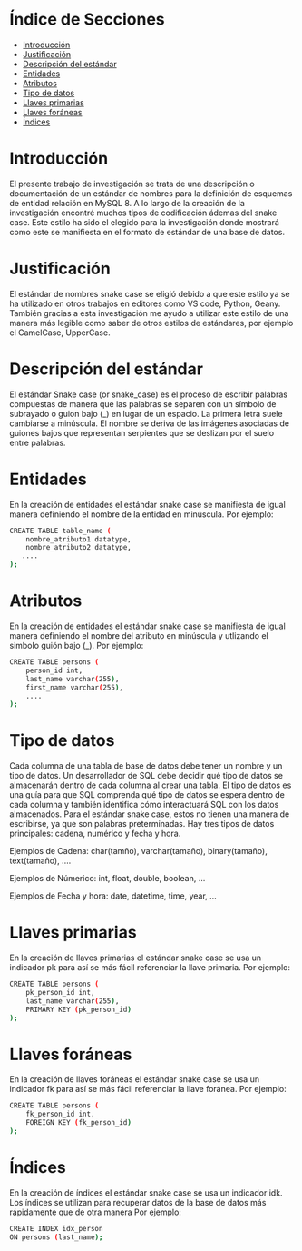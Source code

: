 <!--ts-->
# Índice de Secciones
   * [Introducción](#introducción)
   * [Justificación](#justificación)
   * [Descripción del estándar](#descripción-del-estándar)
   * [Entidades](#entidades)
   * [Atributos](#atributos)
   * [Tipo de datos](#tipo-de-datos)
   * [Llaves primarias](#llaves-primarias)
   * [Llaves foráneas](#llaves-foráneas)
   * [Índices](#índices)
<!--te-->

# 
# Introducción

El presente trabajo de investigación se trata de una descripción o documentación de un estándar de nombres para la definición de esquemas de entidad relación en MySQL 8. A lo largo de la creación de la investigación encontré muchos tipos de codificación ádemas del snake case. Este estilo ha sido el elegido para la investigación donde mostrará como este se manifiesta en el formato de estándar de una base de datos.

# 
# Justificación

El estándar de nombres snake case se eligió debido a que este estilo ya se ha utilizado en otros trabajos en editores como VS code, Python, Geany. También gracias a esta investigación me ayudo a utilizar este estilo de una manera más legible como saber de otros estilos de estándares, por ejemplo el CamelCase, UpperCase. 

# 

# 
# Descripción del estándar

El estándar Snake case (or snake_case) es el proceso de escribir palabras compuestas de manera que las palabras se separen con un símbolo de subrayado o guion bajo (_) en lugar de un espacio. La primera letra suele cambiarse a minúscula. El nombre se deriva de las imágenes asociadas de guiones bajos que representan serpientes que se deslizan por el suelo entre palabras.

# 
# 
# Entidades
En la creación de entidades el estándar snake case se manifiesta de igual manera definiendo el nombre de la entidad en minúscula. 
Por ejemplo:

```bash
CREATE TABLE table_name (
    nombre_atributo1 datatype,
    nombre_atributo2 datatype,
   ....
);
```
# 
# 
# Atributos
En la creación de entidades el estándar snake case se manifiesta de igual manera definiendo el nombre del atributo en minúscula y utlizando el simbolo guión bajo (_).
Por ejemplo:

```bash
CREATE TABLE persons (
    person_id int,
    last_name varchar(255),
    first_name varchar(255),
    ....
);
```
# 
# 
# Tipo de datos

Cada columna de una tabla de base de datos debe tener un nombre y un tipo de datos.
Un desarrollador de SQL debe decidir qué tipo de datos se almacenarán dentro de cada columna al crear una tabla. El tipo de datos es una guía para que SQL comprenda qué tipo de datos se espera dentro de cada columna y también identifica cómo interactuará SQL con los datos almacenados.
Para el estándar snake case, estos no tienen una manera de escribirse, ya que son palabras preterminadas. Hay tres tipos de datos principales: cadena, numérico y fecha y hora.

Ejemplos de Cadena: char(tamño), varchar(tamaño), binary(tamaño), text(tamaño), ....

Ejemplos de Númerico: int, float, double, boolean, ...

Ejemplos de Fecha y hora: date, datetime, time, year, ...


# 
# 
# Llaves primarias

En la creación de llaves primarias el estándar snake case se usa un indicador pk para así se más fácil referenciar la llave primaria.
Por ejemplo:

```bash
CREATE TABLE persons (
    pk_person_id int,
    last_name varchar(255),
    PRIMARY KEY (pk_person_id)
);
```

# 
# 
# Llaves foráneas

En la creación de llaves foráneas el estándar snake case se usa un indicador fk para así se más fácil referenciar la llave foránea.
Por ejemplo:

```bash
CREATE TABLE persons (
    fk_person_id int,
    FOREIGN KEY (fk_person_id)
);
```

# 
# 
# Índices

En la creación de índices el estándar snake case se usa un indicador idk. Los índices se utilizan para recuperar datos de la base de datos más rápidamente que de otra manera
Por ejemplo:

```bash
CREATE INDEX idx_person
ON persons (last_name);
```

# 
